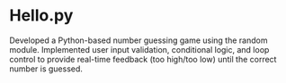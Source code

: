 # Hello.py
Developed a Python-based number guessing game using the random module. Implemented user input validation, conditional logic, and loop control to provide real-time feedback (too high/too low) until the correct number is guessed.

